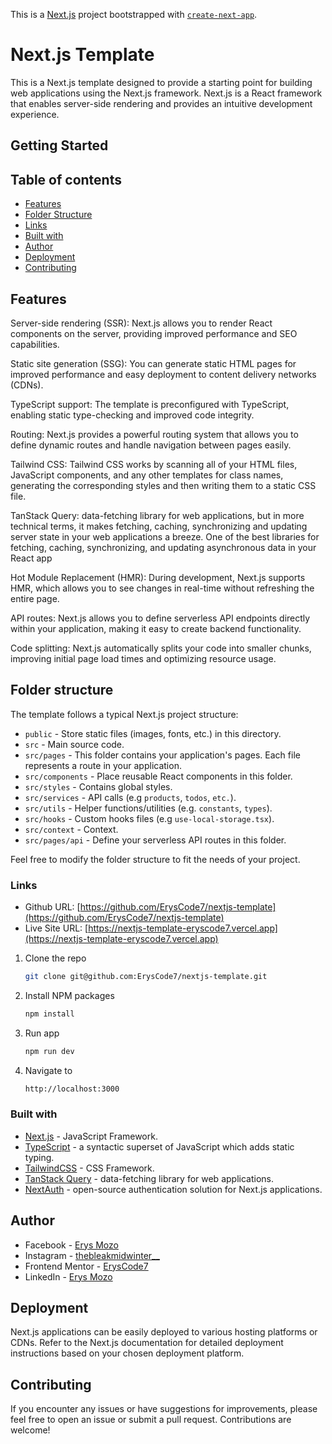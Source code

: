 This is a [Next.js](https://nextjs.org/) project bootstrapped with [`create-next-app`](https://github.com/vercel/next.js/tree/canary/packages/create-next-app).

# Next.js Template

This is a Next.js template designed to provide a starting point for building web applications using the Next.js framework. Next.js is a React framework that enables server-side rendering and provides an intuitive development experience.

## Getting Started

## Table of contents

- [Features](#features)
- [Folder Structure](#folder-structure)
- [Links](#links)
- [Built with](#built-with)
- [Author](#author)
- [Deployment](#deployment)
- [Contributing](#contributing)

## Features

Server-side rendering (SSR): Next.js allows you to render React components on the server, providing improved performance and SEO capabilities.

Static site generation (SSG): You can generate static HTML pages for improved performance and easy deployment to content delivery networks (CDNs).

TypeScript support: The template is preconfigured with TypeScript, enabling static type-checking and improved code integrity.

Routing: Next.js provides a powerful routing system that allows you to define dynamic routes and handle navigation between pages easily.

Tailwind CSS: Tailwind CSS works by scanning all of your HTML files, JavaScript components, and any other templates for class names, generating the corresponding styles and then writing them to a static CSS file.

TanStack Query: data-fetching library for web applications, but in more technical terms, it makes fetching, caching, synchronizing and updating server state in your web applications a breeze. One of the best libraries for fetching, caching, synchronizing, and updating asynchronous data in your React app

Hot Module Replacement (HMR): During development, Next.js supports HMR, which allows you to see changes in real-time without refreshing the entire page.

API routes: Next.js allows you to define serverless API endpoints directly within your application, making it easy to create backend functionality.

Code splitting: Next.js automatically splits your code into smaller chunks, improving initial page load times and optimizing resource usage.

## Folder structure

The template follows a typical Next.js project structure:

- `public` - Store static files (images, fonts, etc.) in this directory.
- `src` - Main source code.
- `src/pages` - This folder contains your application's pages. Each file represents a route in your application.
- `src/components` - Place reusable React components in this folder.
- `src/styles` - Contains global styles.
- `src/services` - API calls (e.g `products`, `todos`, `etc.`).
- `src/utils` - Helper functions/utilities (e.g. `constants`, `types`).
- `src/hooks` - Custom hooks files (e.g `use-local-storage.tsx`).
- `src/context` - Context.
- `src/pages/api` - Define your serverless API routes in this folder.

Feel free to modify the folder structure to fit the needs of your project.

### Links

- Github URL: [https://github.com/ErysCode7/nextjs-template](https://github.com/ErysCode7/nextjs-template)
- Live Site URL: [https://nextjs-template-eryscode7.vercel.app](https://nextjs-template-eryscode7.vercel.app)

1. Clone the repo

   ```sh
   git clone git@github.com:ErysCode7/nextjs-template.git
   ```

2. Install NPM packages

   ```sh
   npm install
   ```

3. Run app

   ```sh
   npm run dev
   ```

4. Navigate to

   ```sh
   http://localhost:3000
   ```

### Built with

- [Next.js](https://nextjs.org/) - JavaScript Framework.
- [TypeScript](https://www.typescriptlang.org/) - a syntactic superset of JavaScript which adds static typing.
- [TailwindCSS](https://tailwindcss.com/) - CSS Framework.
- [TanStack Query](https://tanstack.com/query/latest) - data-fetching library for web applications.
- [NextAuth](https://next-auth.js.org/) - open-source authentication solution for Next.js applications.

## Author

- Facebook - [Erys Mozo](https://web.facebook.com/erys.mozo/)
- Instagram - [thebleakmidwinter\_\_](https://www.instagram.com/thebleakmidwinter__/?hl=e)
- Frontend Mentor - [ErysCode7](https://www.frontendmentor.io/profile/ErysCode7)
- LinkedIn - [Erys Mozo](https://www.linkedin.com/in/erys-mozo-280190230/)

## Deployment

Next.js applications can be easily deployed to various hosting platforms or CDNs. Refer to the Next.js documentation for detailed deployment instructions based on your chosen deployment platform.

## Contributing

If you encounter any issues or have suggestions for improvements, please feel free to open an issue or submit a pull request. Contributions are welcome!
